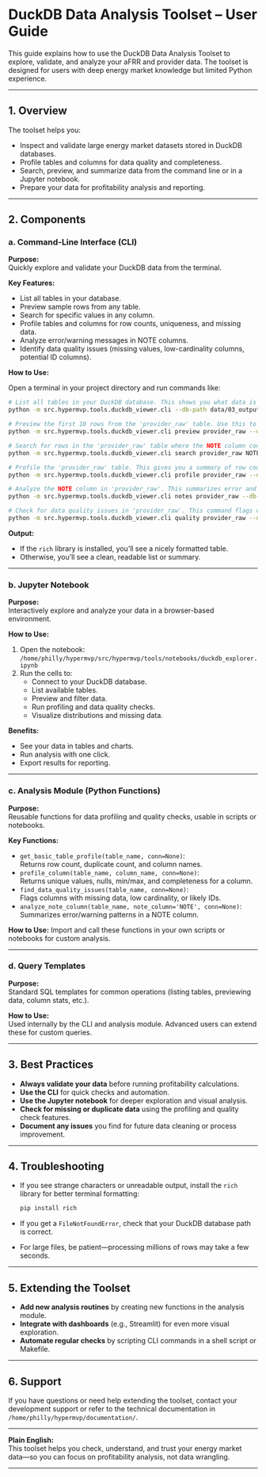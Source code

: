 # DuckDB Data Analysis Toolset – User Guide

This guide explains how to use the DuckDB Data Analysis Toolset to explore, validate, and analyze your aFRR and provider data. The toolset is designed for users with deep energy market knowledge but limited Python experience.

---

## 1. Overview

The toolset helps you:

- Inspect and validate large energy market datasets stored in DuckDB databases.
- Profile tables and columns for data quality and completeness.
- Search, preview, and summarize data from the command line or in a Jupyter notebook.
- Prepare your data for profitability analysis and reporting.

---

## 2. Components

### a. Command-Line Interface (CLI)

**Purpose:**  
Quickly explore and validate your DuckDB data from the terminal.

**Key Features:**

- List all tables in your database.
- Preview sample rows from any table.
- Search for specific values in any column.
- Profile tables and columns for row counts, uniqueness, and missing data.
- Analyze error/warning messages in NOTE columns.
- Identify data quality issues (missing values, low-cardinality columns, potential ID columns).

**How to Use:**

Open a terminal in your project directory and run commands like:

```bash
# List all tables in your DuckDB database. This shows you what data is available for analysis.
python -m src.hypermvp.tools.duckdb_viewer.cli --db-path data/03_output/duckdb/energy_data.duckdb tables

# Preview the first 10 rows from the 'provider_raw' table. Use this to quickly check the structure and sample data in a table.
python -m src.hypermvp.tools.duckdb_viewer.cli preview provider_raw --db-path data/03_output/duckdb/energy_data.duckdb --limit 10

# Search for rows in the 'provider_raw' table where the NOTE column contains the word 'error'. This helps you find problematic or flagged records.
python -m src.hypermvp.tools.duckdb_viewer.cli search provider_raw NOTE "%error%" --db-path data/03_output/duckdb/energy_data.duckdb

# Profile the 'provider_raw' table. This gives you a summary of row counts, duplicate rows, and column names—helpful for understanding data quality and completeness.
python -m src.hypermvp.tools.duckdb_viewer.cli profile provider_raw --db-path data/03_output/duckdb/energy_data.duckdb

# Analyze the NOTE column in 'provider_raw'. This summarizes error and warning messages, so you can spot common issues or patterns in your data.
python -m src.hypermvp.tools.duckdb_viewer.cli notes provider_raw --db-path data/03_output/duckdb/energy_data.duckdb

# Check for data quality issues in 'provider_raw'. This command flags columns with missing data, low-cardinality columns, and potential ID columns, helping you identify areas that may need cleaning or review.
python -m src.hypermvp.tools.duckdb_viewer.cli quality provider_raw --db-path data/03_output/duckdb/energy_data.duckdb
```

**Output:**  

- If the `rich` library is installed, you’ll see a nicely formatted table.
- Otherwise, you’ll see a clean, readable list or summary.

---

### b. Jupyter Notebook

**Purpose:**  
Interactively explore and analyze your data in a browser-based environment.

**How to Use:**

1. Open the notebook:  
   `/home/philly/hypermvp/src/hypermvp/tools/notebooks/duckdb_explorer.ipynb`
2. Run the cells to:
   - Connect to your DuckDB database.
   - List available tables.
   - Preview and filter data.
   - Run profiling and data quality checks.
   - Visualize distributions and missing data.

**Benefits:**  

- See your data in tables and charts.
- Run analysis with one click.
- Export results for reporting.

---

### c. Analysis Module (Python Functions)

**Purpose:**  
Reusable functions for data profiling and quality checks, usable in scripts or notebooks.

**Key Functions:**

- `get_basic_table_profile(table_name, conn=None)`:  
  Returns row count, duplicate count, and column names.
- `profile_column(table_name, column_name, conn=None)`:  
  Returns unique values, nulls, min/max, and completeness for a column.
- `find_data_quality_issues(table_name, conn=None)`:  
  Flags columns with missing data, low cardinality, or likely IDs.
- `analyze_note_column(table_name, note_column='NOTE', conn=None)`:  
  Summarizes error/warning patterns in a NOTE column.

**How to Use:**
Import and call these functions in your own scripts or notebooks for custom analysis.

---

### d. Query Templates

**Purpose:**  
Standard SQL templates for common operations (listing tables, previewing data, column stats, etc.).

**How to Use:**  
Used internally by the CLI and analysis module. Advanced users can extend these for custom queries.

---

## 3. Best Practices

- **Always validate your data** before running profitability calculations.
- **Use the CLI** for quick checks and automation.
- **Use the Jupyter notebook** for deeper exploration and visual analysis.
- **Check for missing or duplicate data** using the profiling and quality check features.
- **Document any issues** you find for future data cleaning or process improvement.

---

## 4. Troubleshooting

- If you see strange characters or unreadable output, install the `rich` library for better terminal formatting:

  ```bash
  pip install rich
  ```

- If you get a `FileNotFoundError`, check that your DuckDB database path is correct.
- For large files, be patient—processing millions of rows may take a few seconds.

---

## 5. Extending the Toolset

- **Add new analysis routines** by creating new functions in the analysis module.
- **Integrate with dashboards** (e.g., Streamlit) for even more visual exploration.
- **Automate regular checks** by scripting CLI commands in a shell script or Makefile.

---

## 6. Support

If you have questions or need help extending the toolset, contact your development support or refer to the technical documentation in `/home/philly/hypermvp/documentation/`.

---

**Plain English:**  
This toolset helps you check, understand, and trust your energy market data—so you can focus on profitability analysis, not data wrangling.

---
